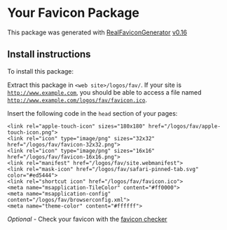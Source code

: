 # Your Favicon Package

This package was generated with [RealFaviconGenerator](https://realfavicongenerator.net/) [v0.16](https://realfavicongenerator.net/change_log#v0.16)

## Install instructions

To install this package:

Extract this package in <code>&lt;web site&gt;/logos/fav/</code>. If your site is <code>http://www.example.com</code>, you should be able to access a file named <code>http://www.example.com/logos/fav/favicon.ico</code>.

Insert the following code in the `head` section of your pages:

    <link rel="apple-touch-icon" sizes="180x180" href="/logos/fav/apple-touch-icon.png">
    <link rel="icon" type="image/png" sizes="32x32" href="/logos/fav/favicon-32x32.png">
    <link rel="icon" type="image/png" sizes="16x16" href="/logos/fav/favicon-16x16.png">
    <link rel="manifest" href="/logos/fav/site.webmanifest">
    <link rel="mask-icon" href="/logos/fav/safari-pinned-tab.svg" color="#ed5444">
    <link rel="shortcut icon" href="/logos/fav/favicon.ico">
    <meta name="msapplication-TileColor" content="#ff0000">
    <meta name="msapplication-config" content="/logos/fav/browserconfig.xml">
    <meta name="theme-color" content="#ffffff">

*Optional* - Check your favicon with the [favicon checker](https://realfavicongenerator.net/favicon_checker)